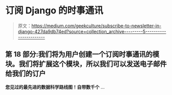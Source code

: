 # 订阅 Django 的时事通讯

> 原文：<https://medium.com/geekculture/subscribe-to-newsletter-in-django-427da9db74ed?source=collection_archive---------5----------------------->

## 第 18 部分:我们将为用户创建一个订阅时事通讯的模块。我们将扩展这个模块，所以我们可以发送电子邮件给我们的订户

**您见过的最先进的数据科学路线图！自带数千个** …